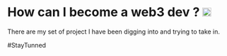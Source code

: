# How can I become a web3 dev ?  <img src="https://upload.wikimedia.org/wikipedia/commons/0/05/Ethereum_logo_2014.svg" height=20 />
There are my set of project I have been digging into and trying to take in.

#StayTunned

